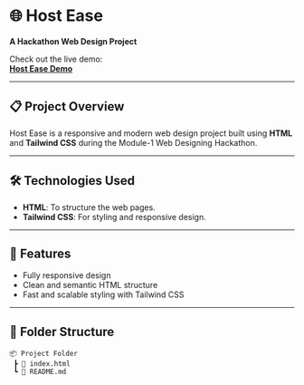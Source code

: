 # 🌐 Host Ease

**A Hackathon Web Design Project**

Check out the live demo:  
[**Host Ease Demo**](https://umairabbasidev.github.io/module-1-web-designing-hackathon/)

---

## 📋 Project Overview

Host Ease is a responsive and modern web design project built using **HTML** and **Tailwind CSS** during the Module-1 Web Designing Hackathon.

---

## 🛠️ Technologies Used

- **HTML**: To structure the web pages.
- **Tailwind CSS**: For styling and responsive design.

---

## 🚀 Features

- Fully responsive design
- Clean and semantic HTML structure
- Fast and scalable styling with Tailwind CSS

---

## 📁 Folder Structure

```plaintext
📦 Project Folder
 ┣ 📜 index.html
 ┗ 📜 README.md
